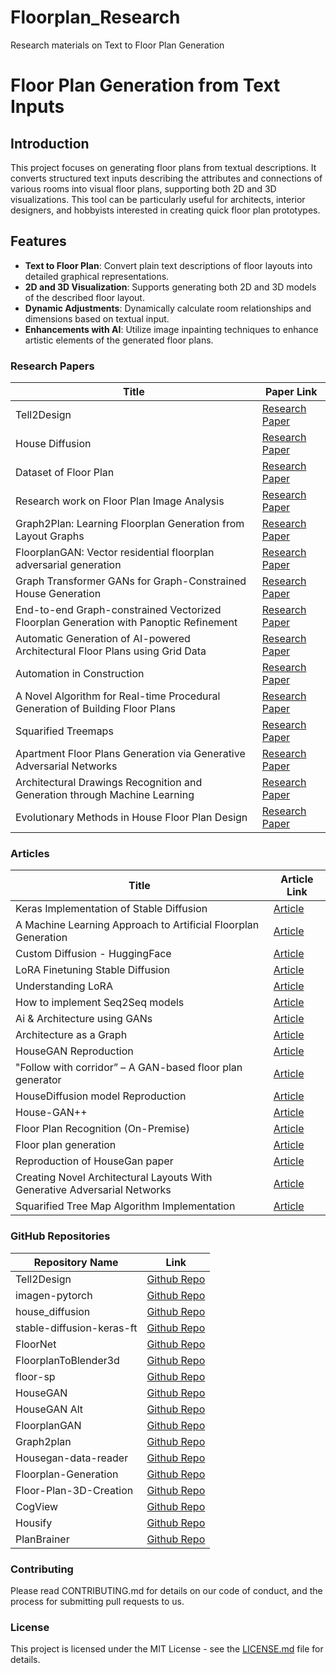# Floorplan_Research
Research materials on Text to Floor Plan Generation


# Floor Plan Generation from Text Inputs

## Introduction
This project focuses on generating floor plans from textual descriptions. It converts structured text inputs describing the attributes and connections of various rooms into visual floor plans, supporting both 2D and 3D visualizations. This tool can be particularly useful for architects, interior designers, and hobbyists interested in creating quick floor plan prototypes.

## Features
- **Text to Floor Plan**: Convert plain text descriptions of floor layouts into detailed graphical representations.
- **2D and 3D Visualization**: Supports generating both 2D and 3D models of the described floor layout.
- **Dynamic Adjustments**: Dynamically calculate room relationships and dimensions based on textual input.
- **Enhancements with AI**: Utilize image inpainting techniques to enhance artistic elements of the generated floor plans.

### Research Papers

| Title |  Paper Link |
|-------|-----|
| Tell2Design | [Research Paper](https://arxiv.org/pdf/2311.15941) | 
| House Diffusion |[Research Paper](https://openaccess.thecvf.com/content/CVPR2023/papers/Shabani_HouseDiffusion_Vector_Floorplan_Generation_via_a_Diffusion_Model_With_Discrete_CVPR_2023_paper.pdf) |
| Dataset of Floor Plan | [Research Paper](http://theses.iitj.ac.in:8080/jspui/bitstream/123456789/243/8/07_chapter%203.pdf) |
| Research work on Floor Plan Image Analysis | [Research Paper](https://gesstalt.github.io/research/floorplan.html) |
| Graph2Plan: Learning Floorplan Generation from Layout Graphs  | [Research Paper](https://arxiv.org/pdf/2004.13204.pdf) | 
| FloorplanGAN: Vector residential floorplan adversarial generation  | [Research Paper](https://www.sciencedirect.com/science/article/abs/pii/S0926580522003430?via%3Dihub) | 
| Graph Transformer GANs for Graph-Constrained House Generation  | [Research Paper](https://arxiv.org/pdf/2303.08225.pdf) | 
| End-to-end Graph-constrained Vectorized Floorplan Generation with Panoptic Refinement  | [Research Paper](https://par.nsf.gov/servlets/purl/10356248) | 
| Automatic Generation of AI-powered Architectural Floor Plans using Grid Data | [Research Paper](https://www.ripublication.com/ijaer23/ijaerv18n2_04.pdf) | 
| Automation in Construction | [Research Paper](https://personal.utdallas.edu/~kzhang/Publications/Automation18.pdf) |
| A Novel Algorithm for Real-time Procedural Generation of Building Floor Plans | [Research Paper](https://arxiv.org/pdf/1211.5842.pdf) |
| Squarified Treemaps | [Research Paper](https://www.win.tue.nl/~vanwijk/stm.pdf) |
| Apartment Floor Plans Generation via Generative Adversarial Networks | [Research Paper](https://www.academia.edu/43756313/Apartment_Floor_Plans_Generation_via_Generative_Adversarial_Networks?rhid=28098005004&swp=rr-rw-wc-99360421) |
| Architectural Drawings Recognition and Generation through Machine Learning | [Research Paper](https://www.academia.edu/43110850/Architectural_Drawings_Recognition_and_Generation_through_Machine_Learning&nav_from=65248be5-9716-4f6c-b67f-09cb47ec988b&rw_pos=0) |
| Evolutionary Methods in House Floor Plan Design | [Research Paper](https://www.mdpi.com/2076-3417/11/17/8229) |

### Articles

| Title |  Article Link |
|-------|-----|
| Keras Implementation of Stable Diffusion |[Article](https://keras.io/examples/generative/finetune_stable_diffusion/) |
| A Machine Learning Approach to Artificial Floorplan Generation | [Article](https://uknowledge.uky.edu/cgi/viewcontent.cgi?article=1095&context=cs_etds) |
| Custom Diffusion - HuggingFace  | [Article](https://huggingface.co/docs/diffusers/v0.27.2/en/training/custom_diffusion#custom-diffusion) | 
| LoRA Finetuning Stable Diffusion  | [Article](https://huggingface.co/blog/lora) | 
| Understanding LoRA  | [Article](https://towardsdatascience.com/understanding-lora-low-rank-adaptation-for-finetuning-large-models-936bce1a07c6) | 
| How to implement Seq2Seq models  | [Article](https://cnvrg.io/seq2seq-model/) | 
| Ai & Architecture using GANs  | [Article](https://towardsdatascience.com/ai-architecture-f9d78c6958e0) | 
| Architecture as a Graph  | [Article](https://medium.com/spacemaker-research-blog/architecture-as-a-graph-e7b3387cd3c5) | 
| HouseGAN Reproduction  | [Article](https://medium.com/@varnika.srivastava/housegan-6c07c96cc1d5) | 
| "Follow with corridor” – A GAN-based floor plan generator | [Article](https://blog.iaac.net/follow-with-corridor-a-gan-based-floor-plan-generator/) | 
| HouseDiffusion model Reproduction  | [Article](https://medium.com/@f.mostafavi95/housediffusion-reproduction-in-detail-bdfd92bf126) | 
| House-GAN++ | [Article](https://ennauata.github.io/houseganpp/page.html) | 
| Floor Plan Recognition (On-Premise) | [Article](https://rasterscan.com/) | 
| Floor plan generation | [Article](https://cvaad-workshop.github.io/competition/) | 
| Reproduction of HouseGan paper  | [Article](https://hackmd.io/YsemSYOzR26Ld_EVObKMJg?view) | 
| Creating Novel Architectural Layouts With Generative Adversarial Networks | [Article](https://dash.harvard.edu/bitstream/handle/1/37364552/SCHILLER-DOCUMENT-2018.pdf?sequence=1) | 
| Squarified Tree Map Algorithm Implementation  | [Article](https://www.huy.dev/squarified-tree-map-reasonml-part-1-2019-03/#:~:text=The%20squarified%20tree%20map%20algorithm%2C%20in%20addition%20to%20partitioning%20the,close%20to%201%20as%20possible) | 


### GitHub Repositories

| Repository Name | Link |
|----------------|------|
| Tell2Design  | [Github Repo](https://github.com/LengSicong/Tell2Design) | 
| imagen-pytorch |  [Github Repo](https://github.com/lucidrains/imagen-pytorch) |
| house_diffusion | [Github Repo](https://github.com/aminshabani/house_diffusion) |
| stable-diffusion-keras-ft | [Github Repo](https://github.com/sayakpaul/stable-diffusion-keras-ft/) |
| FloorNet  | [Github Repo](https://github.com/art-programmer/FloorNet) | 
| FloorplanToBlender3d  | [Github Repo](https://github.com/grebtsew/FloorplanToBlender3d) |  
| floor-sp  | [Github Repo](https://github.com/woodfrog/floor-sp) | 
| HouseGAN  | [Github Repo](https://github.com/ennauata/housegan) | 
| HouseGAN Alt  | [Github Repo](https://github.com/jlkvanloon/HouseGAN) | 
| FloorplanGAN  | [Github Repo](https://github.com/luozn15/FloorplanGAN) | 
| Graph2plan  | [Github Repo](https://github.com/HanHan55/Graph2plan) | 
| Housegan-data-reader  | [Github Repo](https://github.com/sepidsh/Housegan-data-reader) | 
| Floorplan-Generation  | [Github Repo](https://github.com/pripri99/Floorplan-Generation) | 
| Floor-Plan-3D-Creation  | [Github Repo](https://github.com/RasterScan/Floor-Plan-3D-Creation) | 
| CogView  | [Github Repo](https://github.com/THUDM/CogView) | 
| Housify  | [Github Repo](https://github.com/Ryan-M3/housify) | 
| PlanBrainer  | [Github Repo](https://github.com/pruthvik-sheth/PlanBrainer) | 



### Contributing

Please read CONTRIBUTING.md for details on our code of conduct, and the process for submitting pull requests to us.

### License

This project is licensed under the MIT License - see the [LICENSE.md](LICENSE.md) file for details.
